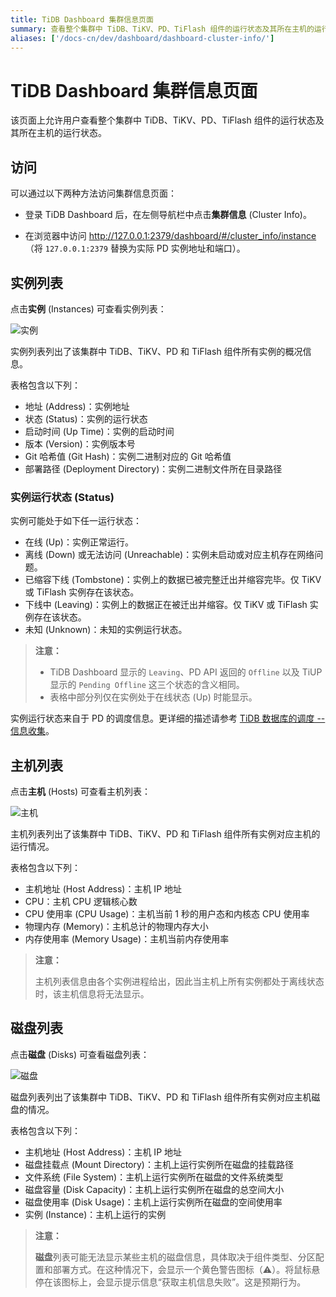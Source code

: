 ```yaml
---
title: TiDB Dashboard 集群信息页面
summary: 查看整个集群中 TiDB、TiKV、PD、TiFlash 组件的运行状态及其所在主机的运行状态
aliases: ['/docs-cn/dev/dashboard/dashboard-cluster-info/']
---
```


# TiDB Dashboard 集群信息页面

该页面上允许用户查看整个集群中 TiDB、TiKV、PD、TiFlash 组件的运行状态及其所在主机的运行状态。

## 访问

可以通过以下两种方法访问集群信息页面：

* 登录 TiDB Dashboard 后，在左侧导航栏中点击**集群信息** (Cluster Info)。

* 在浏览器中访问 <http://127.0.0.1:2379/dashboard/#/cluster_info/instance>（将 `127.0.0.1:2379` 替换为实际 PD 实例地址和端口）。

## 实例列表

点击**实例** (Instances) 可查看实例列表：

![实例](https://docs-download.pingcap.com/media/images/docs-cn/dashboard/dashboard-cluster-info-instances-v650.png)

实例列表列出了该集群中 TiDB、TiKV、PD 和 TiFlash 组件所有实例的概况信息。

表格包含以下列：

- 地址 (Address)：实例地址
- 状态 (Status)：实例的运行状态
- 启动时间 (Up Time)：实例的启动时间
- 版本 (Version)：实例版本号
- Git 哈希值 (Git Hash)：实例二进制对应的 Git 哈希值
- 部署路径 (Deployment Directory)：实例二进制文件所在目录路径

### 实例运行状态 (Status)

实例可能处于如下任一运行状态：

- 在线 (Up)：实例正常运行。
- 离线 (Down) 或无法访问 (Unreachable)：实例未启动或对应主机存在网络问题。
- 已缩容下线 (Tombstone)：实例上的数据已被完整迁出并缩容完毕。仅 TiKV 或 TiFlash 实例存在该状态。
- 下线中 (Leaving)：实例上的数据正在被迁出并缩容。仅 TiKV 或 TiFlash 实例存在该状态。
- 未知 (Unknown)：未知的实例运行状态。

> **注意：**
>
> - TiDB Dashboard 显示的 `Leaving`、PD API 返回的 `Offline` 以及 TiUP 显示的 `Pending Offline` 这三个状态的含义相同。
> - 表格中部分列仅在实例处于在线状态 (Up) 时能显示。

实例运行状态来自于 PD 的调度信息。更详细的描述请参考 [TiDB 数据库的调度 -- 信息收集](/tidb-scheduling.md#信息收集)。

## 主机列表

点击**主机** (Hosts) 可查看主机列表：

![主机](https://docs-download.pingcap.com/media/images/docs-cn/dashboard/dashboard-cluster-info-hosts-v650.png)

主机列表列出了该集群中 TiDB、TiKV、PD 和 TiFlash 组件所有实例对应主机的运行情况。

表格包含以下列：

- 主机地址 (Host Address)：主机 IP 地址
- CPU：主机 CPU 逻辑核心数
- CPU 使用率 (CPU Usage)：主机当前 1 秒的用户态和内核态 CPU 使用率
- 物理内存 (Memory)：主机总计的物理内存大小
- 内存使用率 (Memory Usage)：主机当前内存使用率

> **注意：**
>
> 主机列表信息由各个实例进程给出，因此当主机上所有实例都处于离线状态时，该主机信息将无法显示。

## 磁盘列表

点击**磁盘** (Disks) 可查看磁盘列表：

![磁盘](https://docs-download.pingcap.com/media/images/docs-cn/dashboard/dashboard-cluster-info-disks-v650.png)

磁盘列表列出了该集群中 TiDB、TiKV、PD 和 TiFlash 组件所有实例对应主机磁盘的情况。

表格包含以下列：

- 主机地址 (Host Address)：主机 IP 地址
- 磁盘挂载点 (Mount Directory)：主机上运行实例所在磁盘的挂载路径
- 文件系统 (File System)：主机上运行实例所在磁盘的文件系统类型
- 磁盘容量 (Disk Capacity)：主机上运行实例所在磁盘的总空间大小
- 磁盘使用率 (Disk Usage)：主机上运行实例所在磁盘的空间使用率
- 实例 (Instance)：主机上运行的实例

> **注意：**
>
> **磁盘**列表可能无法显示某些主机的磁盘信息，具体取决于组件类型、分区配置和部署方式。在这种情况下，会显示一个黄色警告图标（⚠️）。将鼠标悬停在该图标上，会显示提示信息“获取主机信息失败”。这是预期行为。
